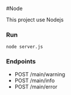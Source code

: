 #Node

This project use Nodejs

### Run
```
node server.js

```

### Endpoints

* POST /main/warning
* POST /main/info
* POST /main/error


